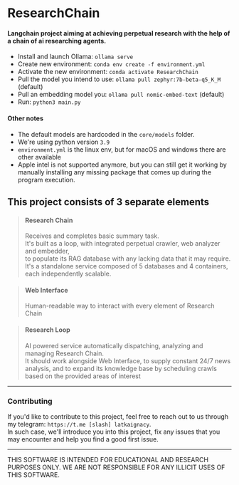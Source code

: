 # ResearchChain

#### Langchain project aiming at achieving perpetual research with the help of a chain of ai researching agents.

- Install and launch Ollama: `ollama serve`
- Create new environment: `conda env create -f environment.yml`
- Activate the new environment: `conda activate ResearchChain`
- Pull the model you intend to use: `ollama pull zephyr:7b-beta-q5_K_M` (default)
- Pull an embedding model you: `ollama pull nomic-embed-text` (default)
- Run: `python3 main.py`

#### Other notes

- The default models are hardcoded in the `core/models` folder.<br>
- We're using python version `3.9`
- `environment.yml` is the linux env, but for macOS and windows there are other available
- Apple intel is not supported anymore, but you can still get it working by manually installing
  any missing package that comes up during the program execution.

## This project consists of 3 separate elements

> #### Research Chain
> Receives and completes basic summary task.<br>
It's built as a loop, with integrated perpetual crawler, web analyzer and embedder,<br>
to populate its RAG database with any lacking data that it may require.<br>
It's a standalone service composed of 5 databases and 4 containers,
each independently scalable.<br>

> #### Web Interface
> Human-readable way to interact with every element of Research Chain

> #### Research Loop
> AI powered service automatically dispatching, analyzing and managing Research Chain.<br>
It should work alongside Web Interface, to supply constant 24/7 news analysis,
and to expand its knowledge base by scheduling crawls based on the provided areas of interest

---
### Contributing

If you'd like to contribute to this project, 
feel free to reach out to us through my telegram: `https://t.me [slash] latkaignacy`.<br>
In such case, we'll introduce you into this project, 
fix any issues that you may encounter and help you find a good first issue.

---

THIS SOFTWARE IS INTENDED FOR EDUCATIONAL AND RESEARCH PURPOSES ONLY.
WE ARE NOT RESPONSIBLE FOR ANY ILLICIT USES OF THIS SOFTWARE.
